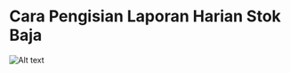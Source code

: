 # Cara Pengisian Laporan Harian Stok Baja

![Alt text](https://cdn.jsdelivr.net/gh/johnadik/onelink@main/tutorial/baja/image.png)
